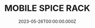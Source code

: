 ---
date: 2023-05-26T00:00:00.000Z
description: A mobile spice rack that @HeyGuySeeThatGuy constructed out of plywood.  
draft: false
icon: 2023-05-26-mobile-spice-rack.webp
language: en
title: MOBILE SPICE RACK
link: https://www.reddit.com/r/tomsachs/comments/15jujj4/isru_mobile_culinary_facility/#lightbox
alt: A photo of a mini, camping style spice rack constructed from white painted plywood sitting on a desk. The front contains the phrase the spice must flow. 

---